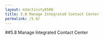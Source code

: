 ```yaml
---
layout: m3activity0508
title: 5.8 Manage Integrated Contact Center
permalink: /5.8/
---
```

##5.8 Manage Integrated Contact Center
